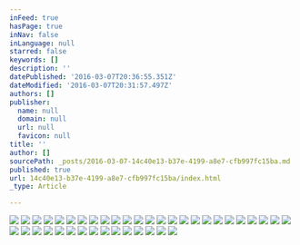 ```yaml
---
inFeed: true
hasPage: true
inNav: false
inLanguage: null
starred: false
keywords: []
description: ''
datePublished: '2016-03-07T20:36:55.351Z'
dateModified: '2016-03-07T20:31:57.497Z'
authors: []
publisher:
  name: null
  domain: null
  url: null
  favicon: null
title: ''
author: []
sourcePath: _posts/2016-03-07-14c40e13-b37e-4199-a8e7-cfb997fc15ba.md
published: true
url: 14c40e13-b37e-4199-a8e7-cfb997fc15ba/index.html
_type: Article

---
```

![](https://the-grid-user-content.s3-us-west-2.amazonaws.com/1d48a7ef-d05f-4b4a-ae55-d24949df74ed.jpg)
![](https://the-grid-user-content.s3-us-west-2.amazonaws.com/960c2f27-881f-4ac1-b967-6952cd191ca5.jpg)
![](https://the-grid-user-content.s3-us-west-2.amazonaws.com/124f342f-3327-4fbb-b230-ccd48378a5f3.jpg)
![](https://the-grid-user-content.s3-us-west-2.amazonaws.com/14a1c912-a41d-474a-b1b6-362a30bfe79f.jpg)
![](https://the-grid-user-content.s3-us-west-2.amazonaws.com/1e3add49-9ac3-4d2f-8033-d0a18d1c7e29.jpg)
![](https://the-grid-user-content.s3-us-west-2.amazonaws.com/d03743dc-48c4-4dab-af40-abe26c53fecd.jpg)
![](https://the-grid-user-content.s3-us-west-2.amazonaws.com/2eec794f-4092-4e86-b51f-451c369728ae.jpg)
![](https://the-grid-user-content.s3-us-west-2.amazonaws.com/3a80db4c-b270-46f7-ab76-f1e8015c2475.jpg)
![](https://the-grid-user-content.s3-us-west-2.amazonaws.com/99de9c23-da9c-4c50-a87a-5eccd5bdae48.jpg)
![](https://the-grid-user-content.s3-us-west-2.amazonaws.com/ff838623-b7b9-4f6f-a09d-9b1a4ae40930.jpg)
![](https://the-grid-user-content.s3-us-west-2.amazonaws.com/8fda2548-bee3-43f4-bb0d-0a7a9d6dde43.jpg)
![](https://the-grid-user-content.s3-us-west-2.amazonaws.com/092f8301-733a-40d2-9d62-3650c2106a8b.jpg)
![](https://the-grid-user-content.s3-us-west-2.amazonaws.com/f523c1fe-450c-4296-a635-02509a7e5989.jpg)
![](https://the-grid-user-content.s3-us-west-2.amazonaws.com/e104ee90-5947-40ac-9a65-bbe0589ac016.jpg)
![](https://the-grid-user-content.s3-us-west-2.amazonaws.com/6e210add-d77d-473e-8a3e-85886146f39b.jpg)
![](https://the-grid-user-content.s3-us-west-2.amazonaws.com/865de515-f47c-4adc-aed6-d936f3d5fe95.jpg)
![](https://the-grid-user-content.s3-us-west-2.amazonaws.com/764bc6ff-b58f-4f61-8da3-b8a38d4095f6.jpg)
![](https://the-grid-user-content.s3-us-west-2.amazonaws.com/79c94fae-028c-4864-bb20-039a4e906b35.jpg)
![](https://the-grid-user-content.s3-us-west-2.amazonaws.com/317dda68-a2e4-43f9-801a-9207c9e42baa.jpg)
![](https://the-grid-user-content.s3-us-west-2.amazonaws.com/f15cf955-13b9-4133-be8e-dfeb205e384a.jpg)
![](https://the-grid-user-content.s3-us-west-2.amazonaws.com/18b36efd-2ac4-4dae-9ac6-b97b62eb55ae.jpg)
![](https://the-grid-user-content.s3-us-west-2.amazonaws.com/1d5f9b1f-4fcb-4ea9-83df-1a8da12c5fb5.jpg)
![](https://the-grid-user-content.s3-us-west-2.amazonaws.com/deb2a08a-b698-472d-bf98-7795e7a0daef.jpg)
![](https://the-grid-user-content.s3-us-west-2.amazonaws.com/f10b2468-dc0b-466f-b6b8-b7a09562ebad.jpg)
![](https://the-grid-user-content.s3-us-west-2.amazonaws.com/d9972a75-2e0c-4dde-a89e-8687ac68e6c9.jpg)
![](https://the-grid-user-content.s3-us-west-2.amazonaws.com/6a608427-c519-447b-8a51-47859b2d2bee.jpg)
![](https://the-grid-user-content.s3-us-west-2.amazonaws.com/d2962333-5774-4966-9462-1d9db78a31e6.jpg)
![](https://the-grid-user-content.s3-us-west-2.amazonaws.com/2fec6fe0-61ce-4e13-9f43-c0b7933f3ec1.jpg)
![](https://the-grid-user-content.s3-us-west-2.amazonaws.com/04c8d3c1-177b-4645-95e5-4dc121646a9b.jpg)
![](https://the-grid-user-content.s3-us-west-2.amazonaws.com/52b74b04-59fb-4d31-b579-5e5ea37f3c97.jpg)
![](https://the-grid-user-content.s3-us-west-2.amazonaws.com/ff33382a-b19c-49f1-a012-9a7fd207a683.jpg)
![](https://the-grid-user-content.s3-us-west-2.amazonaws.com/8bcdf7b5-17ec-4bb3-8e40-9858e62ac146.jpg)
![](https://the-grid-user-content.s3-us-west-2.amazonaws.com/9fa4cff3-a757-486e-9aaf-2b1ebcfdd321.jpg)
![](https://the-grid-user-content.s3-us-west-2.amazonaws.com/491ad612-59e7-4d43-bcf6-d3b27b40558a.jpg)
![](https://the-grid-user-content.s3-us-west-2.amazonaws.com/c622a3a3-9c71-44f8-b920-acd11c9a5589.jpg)
![](https://the-grid-user-content.s3-us-west-2.amazonaws.com/3887a892-3243-4cd1-b81b-196b260fbbfc.jpg)
![](https://the-grid-user-content.s3-us-west-2.amazonaws.com/eef767ce-64fb-4134-b1c5-a70264d5ed52.jpg)
![](https://the-grid-user-content.s3-us-west-2.amazonaws.com/acacc3e4-f255-42c0-be91-083da56e2939.jpg)
![](https://the-grid-user-content.s3-us-west-2.amazonaws.com/e883ab91-729f-41a1-afa8-e897ad844009.jpg)
![](https://the-grid-user-content.s3-us-west-2.amazonaws.com/4c1b008a-4161-4aab-a4ea-862f41b1682f.jpg)